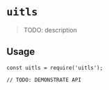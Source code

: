 # `uitls`

> TODO: description

## Usage

```
const uitls = require('uitls');

// TODO: DEMONSTRATE API
```
